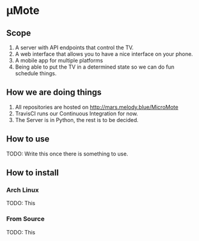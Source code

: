# μMote

## Scope

1. A server with API endpoints that control the TV.
2. A web interface that allows you to have a nice interface on your phone.
3. A mobile app for multiple platforms
4. Being able to put the TV in a determined state so we can do fun schedule things.


## How we are doing things

1. All repositories are hosted on http://mars.melody.blue/MicroMote
2. TravisCI runs our Continuous Integration for now.
3. The Server is in Python, the rest is to be decided.


## How to use

TODO: Write this once there is something to use.


## How to install

### Arch Linux

TODO: This

### From Source

TODO: This
